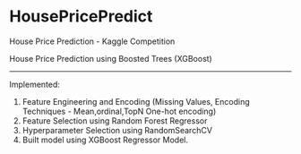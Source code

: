 # HousePricePredict
House Price Prediction - Kaggle Competition

 House Price Prediction using Boosted Trees (XGBoost)
 

-----------------------------------------------
Implemented:
1. Feature Engineering and Encoding (Missing Values, Encoding Techniques - Mean,ordinal,TopN One-hot encoding)
2. Feature Selection using Random Forest Regressor
3. Hyperparameter Selection using RandomSearchCV
4. Built model using XGBoost Regressor Model.

